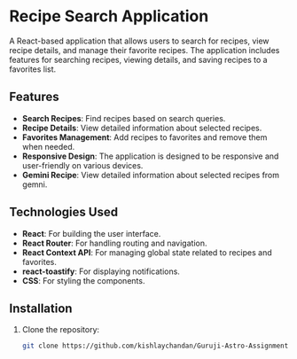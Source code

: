 # Recipe Search Application

A React-based application that allows users to search for recipes, view recipe details, and manage their favorite recipes. The application includes features for searching recipes, viewing details, and saving recipes to a favorites list.

## Features

- **Search Recipes**: Find recipes based on search queries.
- **Recipe Details**: View detailed information about selected recipes.
- **Favorites Management**: Add recipes to favorites and remove them when needed.
- **Responsive Design**: The application is designed to be responsive and user-friendly on various devices.
- **Gemini Recipe**: View detailed information about selected recipes from gemni.

## Technologies Used

- **React**: For building the user interface.
- **React Router**: For handling routing and navigation.
- **React Context API**: For managing global state related to recipes and favorites.
- **react-toastify**: For displaying notifications.
- **CSS**: For styling the components.

## Installation

1. Clone the repository:

   ```bash
   git clone https://github.com/kishlaychandan/Guruji-Astro-Assignment

